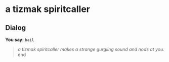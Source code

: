 # a tizmak spiritcaller
## Dialog

**You say:** `hail`



>*a tizmak spiritcaller makes a strange gurgling sound and nods at you.*
end